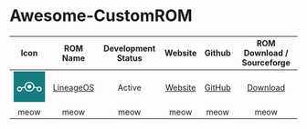 # Awesome-CustomROM

<link rel="stylesheet" type="text/css" href="/style.css">

<!-- Contribution Format -->
<!-- |    meow    |    meow    |        meow        |  meow   |  meow  |            meow            | -->

|               Icon                |              ROM Name               | Development Status |              Website              |                 Github                 |         ROM Download / Sourceforge          |
| :-------------------------------: | :---------------------------------: | :----------------: | :-------------------------------: | :------------------------------------: | :-----------------------------------------: |
| ![LineageOS](icons/lineageos.png) | [LineageOS](https://lineageos.org/) |       Active       | [Website](https://lineageos.org/) | [GitHub](https://github.com/LineageOS) | [Download](https://download.lineageos.org/) |
|               meow                |                meow                 |        meow        |               meow                |                  meow                  |                    meow                     |
